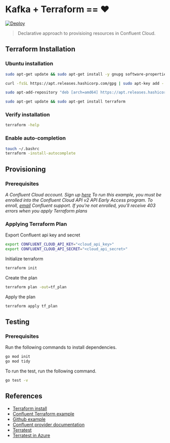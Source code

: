 # Kafka + Terraform == ❤️ 

[![Deploy](https://github.com/Jaxwood/kafka-terraform/actions/workflows/deploy.yml/badge.svg?branch=main)](https://github.com/Jaxwood/kafka-terraform/actions/workflows/deploy.yml)

> Declarative approach to provisioing resources in Confluent Cloud.

## Terraform Installation

### Ubuntu installation

```sh
sudo apt-get update && sudo apt-get install -y gnupg software-properties-common curl

curl -fsSL https://apt.releases.hashicorp.com/gpg | sudo apt-key add -

sudo apt-add-repository "deb [arch=amd64] https://apt.releases.hashicorp.com $(lsb_release -cs) main"

sudo apt-get update && sudo apt-get install terraform
```

### Verify installation

```sh
terraform -help
```

### Enable auto-completion

```sh
touch ~/.bashrc
terraform -install-autocomplete
```

## Provisioning

### Prerequisites

_A Confluent Cloud account. Sign up [here](https://www.confluent.io/get-started?product=cloud) To run this example, you must be enrolled into the Confluent Cloud API v2 API Early Access program. To enroll, [email](mailto:cflt-tf-access@confluent.io) Confluent support. If you're not enrolled, you'll receive 403 errors when you apply Terraform plans_

### Applying Terraform Plan

Export Confluent api key and secret

```sh
export CONFLUENT_CLOUD_API_KEY="<cloud_api_key>"
export CONFLUENT_CLOUD_API_SECRET="<cloud_api_secret>"
```

Initialize terraform

```sh
terraform init
```

Create the plan

```sh
terraform plan -out=tf_plan
```

Apply the plan

```sh
terraform apply tf_plan
```

## Testing

### Prerequisites

Run the following commands to install dependencies.

```sh
go mod init
go mod tidy
```

To run the test, run the following command.

```sh
go test -v
```

## References

- [Terraform install](https://learn.hashicorp.com/tutorials/terraform/install-cli?in=terraform/aws-get-started)
- [Confluent Terraform example](https://registry.terraform.io/providers/confluentinc/confluentcloud/latest/docs/guides/sample-project)
- [Github example](https://github.com/confluentinc/terraform-provider-confluentcloud/blob/master/docs/guides/sample-project.md#run-terraform-to-create-your-kafka-cluster)
- [Confluent provider documentation](https://registry.terraform.io/providers/confluentinc/confluentcloud/latest/docs)
- [Terratest](https://terratest.gruntwork.io/docs/getting-started/quick-start/)
- [Terratest in Azure](https://docs.microsoft.com/en-us/azure/developer/terraform/test-modules-using-terratest)

